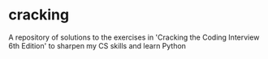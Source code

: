 # cracking
A repository of solutions to the exercises in 'Cracking the Coding Interview 6th Edition'
to sharpen my CS skills and learn Python
